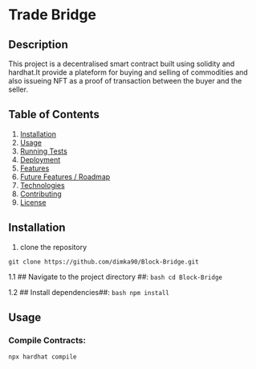 # Trade Bridge

## Description
This project is a decentralised smart contract built using solidity and hardhat.It provide a plateform for buying and selling of commodities and also issueing NFT as a proof of transaction between the buyer and the seller.

## Table of Contents
1. [Installation](#installation)
2. [Usage](#usage)
3. [Running Tests](#running-tests)
4. [Deployment](#deployment)
5. [Features](#features)
6. [Future Features / Roadmap](#future-features-roadmap)
7. [Technologies](#technologies)
8. [Contributing](#contributing)
9. [License](#license)

## Installation
1. clone the repository
```
git clone https://github.com/dimka90/Block-Bridge.git
```

1.1 ## Navigate to the project directory ##:
    ```bash
    cd Block-Bridge
    ```

1.2 ## Install dependencies##:
    ``` bash
     npm install
    ```

## Usage

### Compile Contracts:
```bash
npx hardhat compile
```